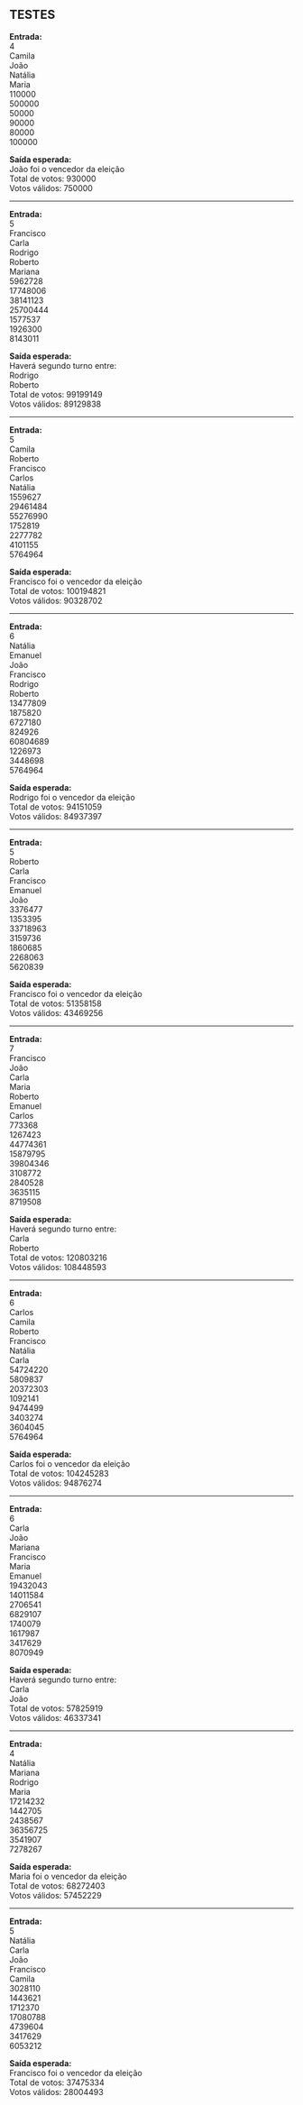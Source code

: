 ## TESTES

<b>Entrada:</b><br>
4 <br>
Camila <br>
João <br>
Natália <br>
Maria <br>
110000 <br>
500000 <br>
50000 <br>
90000 <br>
80000 <br>
100000

<b>Saída esperada:</b><br>
João foi o vencedor da eleição <br>
Total de votos: 930000 <br>
Votos válidos: 750000
______________________________________________________________________

<b>Entrada:</b><br>
5 <br>
Francisco <br>
Carla <br>
Rodrigo <br>
Roberto <br>
Mariana <br>
5962728 <br>
17748006 <br>
38141123 <br>
25700444 <br>
1577537 <br>
1926300 <br>
8143011

<b>Saída esperada:</b><br>
Haverá segundo turno entre: <br>
Rodrigo <br>
Roberto <br>
Total de votos: 99199149 <br>
Votos válidos: 89129838
______________________________________________________________________

<b>Entrada:</b><br>
5 <br>
Camila <br>
Roberto <br>
Francisco <br>
Carlos <br>
Natália <br>
1559627 <br>
29461484 <br>
55276990 <br>
1752819 <br>
2277782 <br>
4101155 <br>
5764964

<b>Saída esperada:</b><br>
Francisco foi o vencedor da eleição <br>
Total de votos: 100194821 <br>
Votos válidos: 90328702
______________________________________________________________________

<b>Entrada:</b><br>
6 <br>
Natália <br>
Emanuel <br>
João <br>
Francisco <br>
Rodrigo <br>
Roberto <br>
13477809 <br>
1875820 <br>
6727180 <br>
824926 <br>
60804689 <br>
1226973 <br>
3448698 <br>
5764964

<b>Saída esperada:</b><br>
Rodrigo foi o vencedor da eleição <br>
Total de votos: 94151059 <br>
Votos válidos: 84937397
______________________________________________________________________

<b>Entrada:</b><br>
5 <br>
Roberto <br>
Carla <br>
Francisco <br>
Emanuel <br>
João <br>
3376477 <br>
1353395 <br>
33718963 <br>
3159736 <br>
1860685 <br>
2268063 <br>
5620839

<b>Saída esperada:</b><br>
Francisco foi o vencedor da eleição <br>
Total de votos: 51358158 <br>
Votos válidos: 43469256
______________________________________________________________________

<b>Entrada:</b><br>
7 <br>
Francisco <br>
João <br>
Carla <br>
Maria <br>
Roberto <br>
Emanuel <br>
Carlos <br>
773368 <br>
1267423 <br>
44774361 <br>
15879795 <br>
39804346 <br>
3108772 <br>
2840528 <br>
3635115 <br>
8719508

<b>Saída esperada:</b><br>
Haverá segundo turno entre: <br>
Carla <br>
Roberto <br>
Total de votos: 120803216 <br>
Votos válidos: 108448593
______________________________________________________________________

<b>Entrada:</b><br>
6 <br>
Carlos <br>
Camila <br>
Roberto <br>
Francisco <br>
Natália <br>
Carla <br>
54724220 <br>
5809837 <br>
20372303 <br>
1092141 <br>
9474499 <br>
3403274 <br>
3604045 <br>
5764964

<b>Saída esperada:</b><br>
Carlos foi o vencedor da eleição <br>
Total de votos: 104245283 <br>
Votos válidos: 94876274
______________________________________________________________________

<b>Entrada:</b><br>
6 <br>
Carla <br>
João <br>
Mariana <br>
Francisco <br>
Maria <br>
Emanuel <br>
19432043 <br>
14011584 <br>
2706541 <br>
6829107 <br>
1740079 <br>
1617987 <br>
3417629 <br>
8070949

<b>Saída esperada:</b><br>
Haverá segundo turno entre: <br>
Carla <br>
João <br>
Total de votos: 57825919 <br>
Votos válidos: 46337341
______________________________________________________________________

<b>Entrada:</b><br>
4 <br>
Natália <br>
Mariana <br>
Rodrigo <br>
Maria <br>
17214232 <br>
1442705 <br>
2438567 <br>
36356725 <br>
3541907 <br>
7278267

<b>Saída esperada:</b><br>
Maria foi o vencedor da eleição <br>
Total de votos: 68272403 <br>
Votos válidos: 57452229
______________________________________________________________________

<b>Entrada:</b><br>
5 <br>
Natália <br>
Carla <br>
João <br>
Francisco <br>
Camila <br>
3028110 <br>
1443621 <br>
1712370 <br>
17080788 <br>
4739604 <br>
3417629 <br>
6053212

<b>Saída esperada:</b><br>
Francisco foi o vencedor da eleição <br>
Total de votos: 37475334 <br>
Votos válidos: 28004493
